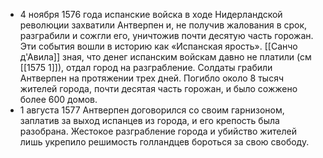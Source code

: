 * 4 ноября 1576 года испанские войска в ходе Нидерландской революции захватили Антверпен и, не получив жалования в срок, разграбили и сожгли его, уничтожив почти десятую часть горожан. Эти события вошли в историю как «Испанская ярость». [[Санчо д'Авила]] зная, что денег испанским войскам давно не платили (см [[1575 1]]), отдал город на разграбление. Солдаты грабили Антверпен на протяжении трех дней. Погибло около 8 тысяч жителей города, почти десятая часть горожан, и было сожжено более 600 домов. 
* 1 августа 1577 Антверпен договорился со своим гарнизоном, заплатив за выход испанцев из города, и его крепость была разобрана. Жестокое разграбление города и убийство жителей лишь укрепило решимость голландцев бороться за свою свободу.